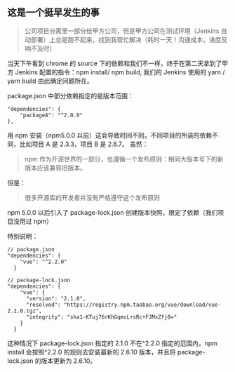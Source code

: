 ## 这是一个挺早发生的事

> 公司项目分离里一部分给甲方公司，但是甲方公司在测试环境（Jenkins 自动部署）上总是跑不起来，找到我帮忙解决（耗时一天！沟通成本，进度反响不及时）

当天下午看到 chrome 的 source 下的依赖和我们不一样，终于在第二天拿到了甲方 Jenkins 配置的指令：npm install/ npm build, 我们的 Jenkins 使用的 yarn / yarn build 由此确定问题所在。

package.json 中部分依赖指定的是版本范围：

```
"dependencies": {
    "packageA": "^2.0.0"
},

```

用 npm 安装（npm5.0.0 以前）这会导致时间不同，不同项目的所装的依赖不同，比如项目 A 是 2.3.3，项目 B 是 2.6.7。
虽然：

> npm 作为开源世界的一部分，也遵循一个发布原则：相同大版本号下的新版本应该兼容旧版本。

但是：

> 很多开源库的开发者并没有严格遵守这个发布原则

npm 5.0.0 以后引入了 package-lock.json 创建版本快照，限定了依赖（我们项目没用过 npm）

特别说明：

```
// package.json
"dependencies": {
    "vue": "^2.2.0"
  }

// package-lock.json
"dependencies": {
    "vue": {
      "version": "2.1.0",
      "resolved": "https://registry.npm.taobao.org/vue/download/vue-2.1.0.tgz",
      "integrity": "sha1-KTuj76rKhGqmvL+sRc+FJMxZfj0="
    }
  }
```

这种情况下 package-lock.json 指定的 2.1.0 不在^2.2.0 指定的范围内，npm install 会按照^2.2.0 的规则去安装最新的 2.6.10 版本，并且将 package-lock.json 的版本更新为 2.6.10。
